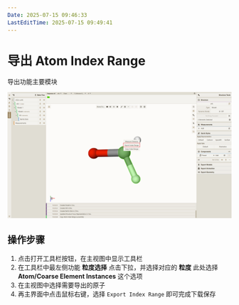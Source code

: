 ```yaml
---
Date: 2025-07-15 09:46:33
LastEditTime: 2025-07-15 09:49:41
---
```


# 导出 Atom Index Range

导出功能主要模块

![Export Atom Index Range](./assets/export_index_range.png)


## 操作步骤


1. 点击打开工具栏按钮，在主视图中显示工具栏
2. 在工具栏中最左侧功能 **粒度选择** 点击下拉，并选择对应的 **粒度** 此处选择 **Atom/Coarse Element Instances** 这个选项
3. 在主视图中选择需要导出的原子
4. 再主界面中点击鼠标右键，选择 `Export Index Range` 即可完成下载保存

